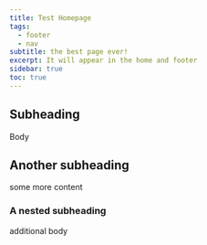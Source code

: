 ```yaml
---
title: Test Homepage
tags:
  - footer
  - nav
subtitle: the best page ever!
excerpt: It will appear in the home and footer
sidebar: true
toc: true
---
```

## Subheading

Body

## Another subheading

some more content

### A nested subheading

additional body